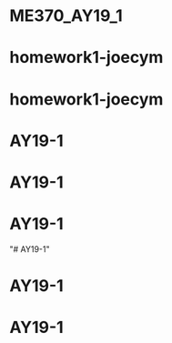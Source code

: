 # ME370_AY19_1
# homework1-joecym
# homework1-joecym
# AY19-1
# AY19-1
# AY19-1
"# AY19-1" 
# AY19-1
# AY19-1
